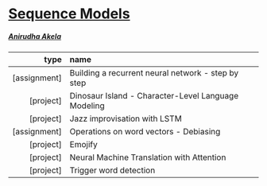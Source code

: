 # [Sequence Models](https://www.coursera.org/learn/nlp-sequence-models)

##### [Anirudha Akela](https://github.com/anirudha-akela)

type | name | 
--:|:----|
[assignment] | Building a recurrent neural network - step by step | 
[project] | Dinosaur Island - Character-Level Language Modeling | 
[project]  | Jazz improvisation with LSTM | 
[assignment]  | Operations on word vectors - Debiasing |
[project]  | Emojify |
[project]  | Neural Machine Translation with Attention |
[project]  | Trigger word detection |

